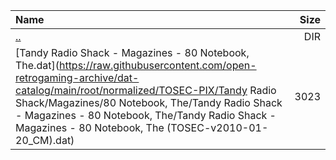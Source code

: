 |Name|Size|
|:---|---:|
|[..](../index.html)|DIR|
|[Tandy Radio Shack - Magazines - 80 Notebook, The.dat](https://raw.githubusercontent.com/open-retrogaming-archive/dat-catalog/main/root/normalized/TOSEC-PIX/Tandy Radio Shack/Magazines/80 Notebook, The/Tandy Radio Shack - Magazines - 80 Notebook, The/Tandy Radio Shack - Magazines - 80 Notebook, The (TOSEC-v2010-01-20_CM).dat)|3023|
